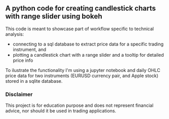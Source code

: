 ## A python code for creating candlestick charts with range slider using bokeh
This code is meant to showcase part of workflow specific to technical analysis:
* connecting to a sql database to extract price data for a specific trading instrument, and
* plotting a candlestick chart with a range slider and a tooltip for detailed price info

To ilustrate the functionality I'm using a jupyter notebook and daily OHLC price data for two instruments (EURUSD currency pair, and Apple stock) stored in a sqlite database.

### Disclaimer
This project is for education purpose and does not represent financial advice, nor should it be used in trading applications.
